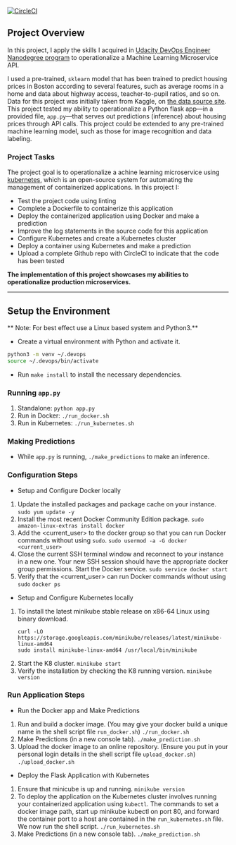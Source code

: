 [![CircleCI](https://dl.circleci.com/status-badge/img/gh/ArthurEzenwanne/DevOps_Microservices/tree/master.svg?style=svg)](https://dl.circleci.com/status-badge/redirect/gh/ArthurEzenwanne/DevOps_Microservices/tree/master)

## Project Overview

In this project, I apply the skills I acquired in [Udacity DevOps Engineer Nanodegree program](https://www.udacity.com/course/cloud-dev-ops-nanodegree--nd9991) to operationalize a Machine Learning Microservice API. 

I used a pre-trained, `sklearn` model that has been trained to predict housing prices in Boston according to several features, such as average rooms in a home and data about highway access, teacher-to-pupil ratios, and so on. Data for this project was initially taken from Kaggle, on [the data source site](https://www.kaggle.com/c/boston-housing).
This project tested my ability to operationalize a Python flask app—in a provided file, `app.py`—that serves out predictions (inference) about housing prices through API calls. This project could be extended to any pre-trained machine learning model, such as those for image recognition and data labeling.

### Project Tasks

The project goal is to operationalize a achine learning microservice using [kubernetes](https://kubernetes.io/), which is an open-source system for automating the management of containerized applications. In this project I:
* Test the project code using linting
* Complete a Dockerfile to containerize this application
* Deploy the containerized application using Docker and make a prediction
* Improve the log statements in the source code for this application
* Configure Kubernetes and create a Kubernetes cluster
* Deploy a container using Kubernetes and make a prediction
* Upload a complete Github repo with CircleCI to indicate that the code has been tested

**The implementation of this project showcases my abilities to operationalize production microservices.**

---

## Setup the Environment

** Note: For best effect use a Linux based system and Python3.**

* Create a virtual environment with Python and activate it.
```bash
python3 -m venv ~/.devops
source ~/.devops/bin/activate
```
* Run `make install` to install the necessary dependencies.

### Running `app.py`

1. Standalone:  `python app.py`
2. Run in Docker:  `./run_docker.sh`
3. Run in Kubernetes:  `./run_kubernetes.sh`

### Making Predictions
* While `app.py` is running, `./make_predictions` to make an inference.

### Configuration Steps

* Setup and Configure Docker locally
1. Update the installed packages and package cache on your instance.
    `sudo yum update -y`
2. Install the most recent Docker Community Edition package.
    `sudo amazon-linux-extras install docker`
3. Add the <current_user> to the docker group so that you can run Docker commands without using `sudo`.
    `sudo usermod -a -G docker <current_user>`
4. Close the current SSH terminal window and reconnect to your instance in a new one. Your new SSH session should have the appropriate docker group permissions. Start the Docker service.
    `sudo service docker start`
5. Verify that the <current_user> can run Docker commands without using `sudo`
    `docker ps`

* Setup and Configure Kubernetes locally
1. To install the latest minikube stable release on x86-64 Linux using binary download.
    ```
    curl -LO https://storage.googleapis.com/minikube/releases/latest/minikube-linux-amd64
    sudo install minikube-linux-amd64 /usr/local/bin/minikube
    ```
2. Start the K8 cluster.
    `minikube start`
3. Verify the installation by checking the K8 running version.
    `minikube version`
 
### Run Application Steps

* Run the Docker app and Make Predictions
1. Run and build a docker image. (You may give your docker build a unique name in the shell script file `run_docker.sh`)
    `./run_docker.sh`
2. Make Predictions (in a new console tab).
    `./make_prediction.sh`
3. Upload the docker image to an online repository. (Ensure you put in your personal login details in the shell script file `upload_docker.sh`)
    `./upload_docker.sh`

* Deploy the Flask Application with Kubernetes
1. Ensure that minicube is up and running.
   `minikube version`
2. To deploy the application on the Kubernetes cluster involves running your containerized application using `kubectl`. The commands to set a docker image path, start up minikube kubectl on port 80, and forward the container port to a host are contained in the `run_kubernetes.sh` file. We now run the shell script.
   `./run_kubernetes.sh`
3. Make Predictions (in a new console tab).
    `./make_prediction.sh`
